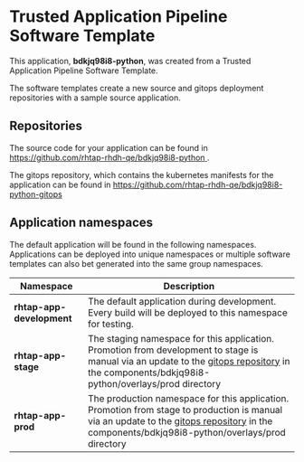 # Trusted Application Pipeline Software Template

This application, **bdkjq98i8-python**, was created from a Trusted Application Pipeline Software Template.

The software templates create a new source and gitops deployment repositories with a sample source application. 

## Repositories

The source code for your application can be found in [https://github.com/rhtap-rhdh-qe/bdkjq98i8-python ](https://github.com/rhtap-rhdh-qe/bdkjq98i8-python ).
 
The gitops repository, which contains the kubernetes manifests for the application can be found in 
[https://github.com/rhtap-rhdh-qe/bdkjq98i8-python-gitops ](https://github.com/rhtap-rhdh-qe/bdkjq98i8-python-gitops ) 

## Application namespaces 

The default application will be found in the following namespaces. Applications can be deployed into unique namespaces or multiple software templates can also bet generated into the same group namespaces.  

|  Namespace   |  Description   |  
| -------- | -------- |   
| **rhtap-app-development** | The default application during development. Every build will be deployed to this namespace for testing. | 
| **rhtap-app-stage** | The staging namespace for this application. Promotion from development to stage is manual via an update to the [gitops repository](https://github.com/rhtap-rhdh-qe/bdkjq98i8-python-gitops ) in the components/bdkjq98i8-python/overlays/prod directory |  
| **rhtap-app-prod** | The production namespace for this application. Promotion from stage to production is manual via an update to the [gitops repository](https://github.com/rhtap-rhdh-qe/bdkjq98i8-python-gitops ) in the components/bdkjq98i8-python/overlays/prod directory | 